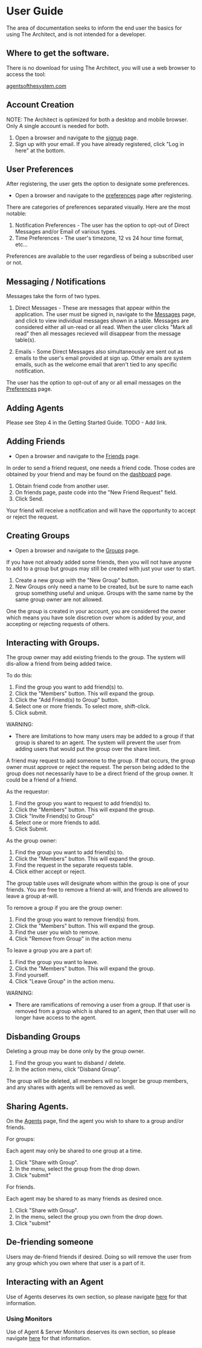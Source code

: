 # User Guide

The area of documentation seeks to inform the end user the basics for using The Architect, and is not
intended for a developer.

## Where to get the software.

There is no download for using The Architect, you will use a web browser to access the tool:

[agentsofthesystem.com](https://agentsofthesystem.com)

## Account Creation

NOTE: The Architect is optimized for both a desktop and mobile browser. Only A single account is needed for both.

1. Open a browser and navigate to the [signup](https://agentsofthesystem.com/signup) page.
2. Sign up with your email.  If you have already registered, click "Log in here" at the bottom.


## User Preferences

After registering, the user gets the option to designate some preferences.

* Open a browser and navigate to the [preferences](https://agentsofthesystem.com/app/preferences) page after registering.

There are categories of preferences separated visually.  Here are the most notable:

1. Notification Preferences - The user has the option to opt-out of Direct Messages
   and/or Email of various types.
2. Time Preferences - The user's timezone, 12 vs 24 hour time format, etc...

Preferences are available to the user regardless of being a subscribed user or not.

## Messaging / Notifications

Messages take the form of two types.

1. Direct Messages - These are messages that appear within the application.  The user
   must be signed in, navigate to the [Messages](https://agentsofthesystem.com/app/messages) page,
   and click to view individual messages shown in a table.  Messages are considered either all
   un-read or all read.  When the user clicks "Mark all read" then all messages recieved will
   disappear from the message table(s).

2. Emails - Some Direct Messages also simultaneously are sent out as emails to the user's email
   provided at sign up.  Other emails are system emails, such as the welcome email that aren't
   tied to any specific notification.

The user has the option to opt-out of any or all email messages on the [Preferences](https://agentsofthesystem.com/app/preferences)
page.

## Adding Agents

Please see Step 4 in the Getting Started Guide.  TODO - Add link.

## Adding Friends

* Open a browser and navigate to the [Friends](https://agentsofthesystem.com/app/friends) page.

In order to send a friend request, one needs a friend code.  Those codes are obtained by your
friend and may be found on the [dashboard](https://agentsofthesystem.com/app/dashboard) page.

1. Obtain friend code from another user.
2. On friends page, paste code into the "New Friend Request" field.
3. Click Send.

Your friend will receive a notification and will have the opportunity to accept or reject the
request.

## Creating Groups

* Open a browser and navigate to the [Groups](https://agentsofthesystem.com/app/groups) page.

If you have not already added some friends, then you will not have anyone to add to a group but groups
may still be created with just your user to start.

1. Create a new group with the "New Group" button.
2. New Groups only need a name to be created, but be sure to name each group something useful and unique.
   Groups with the same name by the same group owner are not allowed.

One the group is created in your account, you are considered the owner which means you have sole discretion
over whom is added by your, and accepting or rejecting requests of others.

## Interacting with Groups.

The group owner may add existing friends to the group.  The system will dis-allow a friend from being added
twice.

To do this:

1. Find the group you want to add friend(s) to.
2. Click the "Members" button. This will expand the group.
3. Click the "Add Friend(s) to Group" button.
4. Select one or more friends. To select more, shift-click.
5. Click submit.

WARNING:
* There are limitations to how many users may be added to a group if that group is shared to an agent.
  The system will prevent the user from adding users that would put the group over the share limit.

A friend may request to add someone to the group.  If that occurs, the group owner must approve or reject the
request.  The person being added to the group does not necessarily have to be a direct friend of the group
owner.  It could be a friend of a friend.

As the requestor:

1. Find the group you want to request to add friend(s) to.
2. Click the "Members" button. This will expand the group.
3. Click "Invite Friend(s) to Group"
4. Select one or more friends to add.
5. Click Submit.

As the group owner:

1. Find the group you want to add friend(s) to.
2. Click the "Members" button. This will expand the group.
3. Find the request in the separate requests table.
4. Click either accept or reject.

The group table uses will designate whom within the group is one of your friends.  You are free to
remove a friend at-will, and friends are allowed to leave a group at-will.

To remove a group if you are the group owner:

1. Find the group you want to remove friend(s) from.
2. Click the "Members" button. This will expand the group.
3. Find the user you wish to remove.
4. Click "Remove from Group" in the action menu

To leave a group you are a part of:

1. Find the group you want to leave.
2. Click the "Members" button. This will expand the group.
3. Find yourself.
4. Click "Leave Group" in the action menu.

WARNING:
* There are ramifications of removing a user from a group.  If that user is removed from a group which is
  shared to an agent, then that user will no longer have access to the agent.

## Disbanding Groups

Deleting a group may be done only by the group owner.

1. Find the group you want to disband / delete.
2. In the action menu, click "Disband Group".

The group will be deleted, all members will no longer be group members, and any shares with agents
will be removed as well.

## Sharing Agents.

On the [Agents](https://agentsofthesystem.com/app/agents) page, find the agent you wish to share to
a group and/or friends.

For groups:

Each agent may only be shared to one group at a time.

1. Click "Share with Group".
2. In the menu, select the group from the drop down.
3. Click "submit"

For friends.

Each agent may be shared to as many friends as desired once.

1. Click "Share with Group".
2. In the menu, select the group you own from the drop down.
3. Click "submit"


## De-friending someone

Users may de-friend friends if desired.  Doing so will remove the user from any group which you own
where that user is a part of it.

## Interacting with an Agent

Use of Agents deserves its own section, so please navigate [here](./agents.html#how-to-use-agents) for that information.

### Using Monitors

Use of Agent & Server Monitors deserves its own section, so please navigate [here](./monitors.html#agent-server-monitoring) for that information.
